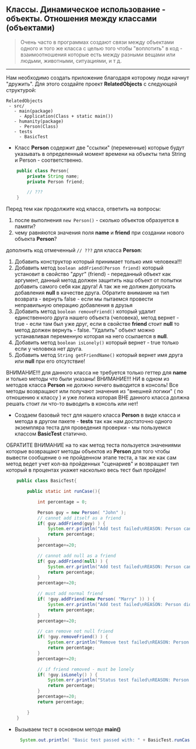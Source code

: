 ## Классы. Динамическое использование - объекты. Отношения между классами (объектами)

> Очень часто в программах создают связи между объектами одного и того же класса с целью того чтобы "воплотить" в код - взаимоотношения которые есть между разными вещами или людьми, животными, ситуациями, и т д.

---

Нам необходимо создать приложение благодаря которому люди начнут "дружить". Для этого создайте проект **RelatedObjects**
с следующей структурой:

```
RelatedObjects
 - src/
   - main(package)
     - Application(Class + static main())
   - humanity(package)
     - Person(Class)
   - tests
     - BasicTest  
```

*  Класс **Person** содержит две "ссылки" (переменные) которые будут указывать в определенный момент времени на объекты типа String и Person - соответственно. 
```java
    public class Person{
        private String name;
        private Person friend;

        // ???
    }
```    
Перед тем как продолжите код класса, ответить на вопросы:
1. после выполнения ```new Person()``` - сколько объектов образуется в памяти?
2. чему равняются значения поля **name** и **friend** при создании нового объекта **Person**?

дополнить код отмеченный ```// ???``` для класса **Person**:
 1. Добавить конструктор который принимает только имя человека!!!
 2. Добавить метод ```boolean addFriend(Person friend)``` который установит в свойство "друг" (friend) - переданный объект как аргумент, данный метод должен защитить наш объект от попытки добавить самого себя как друга! А так же не должен допускать добавления **null** в качестве друга. Обратите внимание на тип возврата - вернуть false - если мы пытаемся провести неправильную операцию добавления в друзья
 3. Добавить метод  ```boolean removeFriend()``` который удалит единственного друга нашего объекта (человека), метод вернет - true - если там был уже друг, если в свойстве **friend** стоит **null** то метод должен вернуть - false. "Удалить" объект можно устанавливая переменную которая на него ссылается в **null**.
 4. Добавить метод ```boolean isLonely()``` который вернет - true только если у человека нет друга.
 5. Добавить метод ```String getFriendName()``` который вернет имя друга или **null** при его отсутствие!

ВНИМАНИЕ!!! для данного класса не требуется только геттер для **name** и  только методы что были указаны!
ВНИМАНИЕ!!! НИ в одном из методов класса **Person** не должно ничего выводится в консоль! Все методы возвращают или получают значения из "внешней логики" ( по отношению к классу ) и уже логика которая ВНЕ данного класса должна решать стоит ли что-то выводить в консоль или нет!

* Создаем базовый тест для нашего класса **Person** в виде класса и метода в другом пакете - **tests** так как нам достаточно одного экземпляра теста для проведения проверки - мы пользуемся классом **BasicTest** статично.

ОБРАТИТЕ ВНИМАНИЕ на то как метод теста пользуется значениями которые возвращают методы объектов из **Person** для того чтобы вывести сообщение о не пройденном этапе теста, а так же как сам метод ведет учет кол-ва пройденных "сценариев" и возвращает тип который в процентах укажет насколько весь тест был пройден!  
 
```java
    public class BasicTest{

        public static int runCase(){

            int percentage = 0;    

            Person guy = new Person( "John" );
            // cannot add itself as a friend
            if( guy.addFriend(guy) ) {
                System.err.println("Add test failed\nREASON: Person cannot add himself as a friend!"),
                return percentage;
            }
            percentage+=20;

            // cannot add null as a friend
            if( guy.addFriend(null) ) {
                System.err.println("Add test failed\nREASON: Person cannot add NULL as a friend!"),
                return percentage;
            }
            percentage+=20;

            // must add normal friend
            if( !guy.addFriend(new Person( "Marry" )) ) {
                System.err.println("Add test failed\nREASON: Person did not add another Person(object) as friend!"),
                return percentage;
            }
            percentage+=20;

            // can remove not null friend
            if( !guy.removeFriend() ) {
                System.err.println("Remove test failed\nREASON: Person did not remove Person(object) as friend!"),
                return percentage;
            }
            percentage+=20;

            // if friend removed - must be lonely
            if( !guy.isLonely() ) {
                System.err.println("Status test failed\nREASON: Person was not lonely after removing Person(object) as friend!"),
                return percentage;
            }
            percentage+=20;
            return percentage;

        }
    }

```

* Вызываем тест в основном методе **main()**

  ```java
    System.out.println( "Basic test passed with: " + BasicTest.runCase() + "%" );
  ```

  